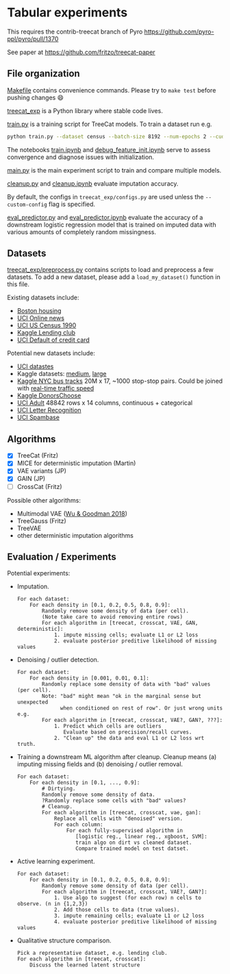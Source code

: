 # Tabular experiments

This requires the contrib-treecat branch of Pyro
https://github.com/pyro-ppl/pyro/pull/1370

See paper at
https://github.com/fritzo/treecat-paper

## File organization

[Makefile](Makefile) contains convenience commands.
Please try to `make test` before pushing changes :smile:

[treecat_exp](treecat_exp) is a Python library where stable code lives.

[train.py](train.py) is a training script for TreeCat models.
To train a dataset run e.g.
```sh
python train.py --dataset census --batch-size 8192 --num-epochs 2 --cuda
```
The notebooks
[train.ipynb](train.ipynb) and
[debug_feature_init.ipynb](debug_feature_init.ipynb)
serve to assess convergence and diagnose issues with initialization.

[main.py](main.py) is the main experiment script to train and compare multiple models.

[cleanup.py](cleanup.py) and
[cleanup.ipynb](cleanup.ipynb) evaluate imputation accuracy.

By default, the configs in  `treecat_exp/configs.py` are used unless the `--custom-config` flag is specified.

[eval_predictor.py](eval_predictor.py) and
[eval_predictor.ipynb](eval_predictor.ipynb)
evaluate the accuracy of a downstream logistic regression model that is trained on
imputed data with various amounts of completely random missingness.

## Datasets

[treecat_exp/preprocess.py](treecat_exp/preprocess.py)
contains scripts to load and preprocess a few datasets.
To add a new dataset, please add a `load_my_dataset()` function in this file.

Existing datasets include:
- [Boston housing](http://lib.stat.cmu.edu/datasets/boston)
- [UCI Online news](https://archive.ics.uci.edu/ml/datasets/Online+News+Popularity)
- [UCI US Census 1990](https://archive.ics.uci.edu/ml/datasets/US+Census+Data+%281990%29)
- [Kaggle Lending club](https://www.kaggle.com/wendykan/lending-club-loan-data)
- [UCI Default of credit card](https://archive.ics.uci.edu/ml/datasets/default+of+credit+card+clients)

Potential new datasets include:
- [UCI datastes](https://archive.ics.uci.edu/ml/datasets.php)
- Kaggle datasets:
  [medium](https://www.kaggle.com/datasets?sortBy=votes&group=public&page=1&pageSize=20&size=medium&filetype=all&license=all),
  [large](https://www.kaggle.com/datasets?sortBy=votes&group=public&page=1&pageSize=20&size=large&filetype=all&license=all)
- [Kaggle NYC bus tracks](https://www.kaggle.com/stoney71/new-york-city-transport-statistics) 20M x 17, ~1000 stop-stop pairs. Could be joined with [real-time traffic speed](https://data.cityofnewyork.us/Transportation/Real-Time-Traffic-Speed-Data/qkm5-nuaq)
- [Kaggle DonorsChoose](https://www.kaggle.com/donorschoose/io#Donors.csv)
- [UCI Adult](http://mlr.cs.umass.edu/ml/datasets/Adult) 48842 rows x 14 columns, continuous + categorical
- [UCI Letter Recognition](https://archive.ics.uci.edu/ml/datasets/Letter+Recognition)
- [UCI Spambase](https://archive.ics.uci.edu/ml/datasets/Spambase)

## Algorithms

- [x] TreeCat (Fritz)
- [x] MICE for deterministic imputation (Martin)
- [x] VAE variants (JP)
- [x] GAIN (JP)
- [ ] CrossCat (Fritz)

Possible other algorithms:
- Multimodal VAE ([Wu & Goodman 2018](https://arxiv.org/abs/1802.05335))
- TreeGauss (Fritz)
- TreeVAE
- other deterministic imputation algorithms

## Evaluation / Experiments

Potential experiments:

-   Imputation.
    ```
    For each dataset:
        For each density in [0.1, 0.2, 0.5, 0.8, 0.9]:
            Randomly remove some density of data (per cell).
            (Note take care to avoid removing entire rows)
            For each algorithm in [treecat, crosscat, VAE, GAN, deterministic]:
                1. impute missing cells; evaluate L1 or L2 loss
                2. evaluate posterior preditive likelihood of missing values
    ```
-   Denoising / outlier detection.
    ```
    For each dataset:
        For each density in [0.001, 0.01, 0.1]:
            Randomly replace some density of data with "bad" values (per cell).
            Note: "bad" might mean "ok in the marginal sense but unexpected
                  when conditioned on rest of row". Or just wrong units e.g.
            For each algorithm in [treecat, crosscat, VAE?, GAN?, ???]:
                1. Predict which cells are outliers
                   Evaluate based on precision/recall curves.
                2. "Clean up" the data and eval L1 or L2 loss wrt truth.
    ```
-   Training a downstream ML algorithm after cleanup.
    Cleanup means (a) imputing missing fields and (b) denoising / outlier removal.
    ```
    For each dataset:
        For each density in [0.1, ..., 0.9]:
            # Dirtying.
            Randomly remove some density of data.
            ?Randomly replace some cells with "bad" values?
            # Cleanup.
            For each algorithm in [treecat, crosscat, vae, gan]:
                Replace all cells with "denoised" version.
                For each column:
                    For each fully-supervised algorithm in
                       [logistic reg., linear reg., xgboost, SVM]:
                       train algo on dirt vs cleaned dataset.
                       Compare trained model on test datset.
    ```
-   Active learning experiment.
    ```
    For each dataset:
        For each density in [0.1, 0.2, 0.5, 0.8, 0.9]:
            Randomly remove some density of data (per cell).
            For each algorithm in [treecat, crosscat, VAE?, GAN?]:
                1. Use algo to suggest (for each row) n cells to observe. (n in {1,2,3})
                2. Add those cells to data (true values).
                3. impute remaining cells; evaluate L1 or L2 loss
                4. evaluate posterior preditive likelihood of missing values
    ```
- Qualitative structure comparison.
    ```
    Pick a representative dataset, e.g. lending club.
    For each algorithm in [treecat, crosscat]:
        Discuss the learned latent structure
    ```
